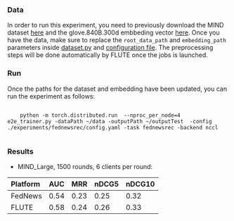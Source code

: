### Data

In order to run this experiment, you need to previously download the MIND dataset [here](https://msnews.github.io/index.html) and the glove.840B.300d embbeding vector [here](https://nlp.stanford.edu/projects/glove/). Once you have the data, make sure to replace the `root_data_path` and `embedding_path` parameters inside [dataset.py](dataloaders/dataset.py) and [configuration file](config.yaml). The preprocessing steps will be done automatically by FLUTE once the jobs is launched.

### Run

Once the paths for the dataset and embedding have been updated, you can run the experiment as follows:

```code

    python -m torch.distributed.run  --nproc_per_node=4  e2e_trainer.py -dataPath ~/data -outputPath ~/outputTest  -config ./experiments/fednewsrec/config.yaml -task fednewsrec -backend nccl
    
```
### Results

- MIND_Large, 1500 rounds, 6 clients per round:

|Platform|AUC|MRR|nDCG5|nDCG10|
|:----|:----|:----|:----|:----|
|FedNews|0.54|0.23|0.25|0.32|
|FLUTE|0.58|0.24|0.26|0.33| 

